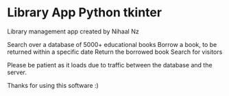 # Library App Python tkinter
 
Library management app created by Nihaal Nz

Search over a database of 5000+ educational books
Borrow a book, to be returned within a specific date
Return the borrowed book 
Search for visitors 

Please be patient as it loads due to traffic between the database and 
the server.

Thanks for using this software :)